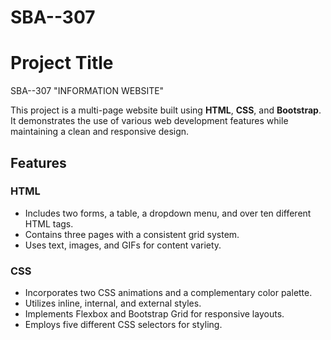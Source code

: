 # SBA--307

# Project Title

SBA--307 "INFORMATION WEBSITE"

This project is a multi-page website built using **HTML**, **CSS**, and **Bootstrap**. It demonstrates the use of various web development features while maintaining a clean and responsive design.

## Features

### HTML

- Includes two forms, a table, a dropdown menu, and over ten different HTML tags.
- Contains three pages with a consistent grid system.
- Uses text, images, and GIFs for content variety.

### CSS

- Incorporates two CSS animations and a complementary color palette.
- Utilizes inline, internal, and external styles.
- Implements Flexbox and Bootstrap Grid for responsive layouts.
- Employs five different CSS selectors for styling.
